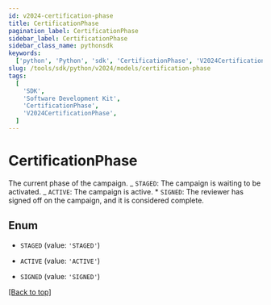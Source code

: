 ```yaml
---
id: v2024-certification-phase
title: CertificationPhase
pagination_label: CertificationPhase
sidebar_label: CertificationPhase
sidebar_class_name: pythonsdk
keywords:
  ['python', 'Python', 'sdk', 'CertificationPhase', 'V2024CertificationPhase']
slug: /tools/sdk/python/v2024/models/certification-phase
tags:
  [
    'SDK',
    'Software Development Kit',
    'CertificationPhase',
    'V2024CertificationPhase',
  ]
---
```


# CertificationPhase

The current phase of the campaign. _ `STAGED`: The campaign is waiting to be activated. _ `ACTIVE`: The campaign is active. \* `SIGNED`: The reviewer has signed off on the campaign, and it is considered complete.

## Enum

- `STAGED` (value: `'STAGED'`)

- `ACTIVE` (value: `'ACTIVE'`)

- `SIGNED` (value: `'SIGNED'`)

[[Back to top]](#)
